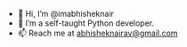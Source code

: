 - 👋 Hi, I’m @imabhisheknair
- 👀 I’m a self-taught Python developer.
- 📫 Reach me at abhisheknairav@gmail.com

<!---
imabhisheknair/imabhisheknair is a ✨ special ✨ repository because its `README.md` (this file) appears on your GitHub profile.
You can click the Preview link to take a look at your changes.
--->

